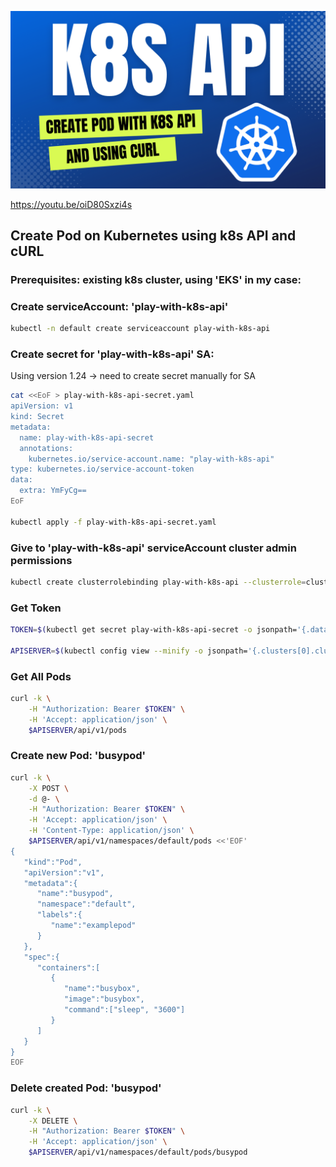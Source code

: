 ![k8s-api-curl](images/k8s-api-curl-thumb.png)

https://youtu.be/oiD80Sxzi4s

## Create Pod on Kubernetes using k8s API and cURL

### Prerequisites: existing k8s cluster, using 'EKS' in my case:

### Create serviceAccount: 'play-with-k8s-api'

```bash
kubectl -n default create serviceaccount play-with-k8s-api
```

### Create secret for 'play-with-k8s-api' SA:
Using version 1.24 -> need to create secret manually for SA

```bash
cat <<EoF > play-with-k8s-api-secret.yaml
apiVersion: v1
kind: Secret
metadata:
  name: play-with-k8s-api-secret
  annotations:
    kubernetes.io/service-account.name: "play-with-k8s-api"
type: kubernetes.io/service-account-token
data:
  extra: YmFyCg==
EoF

kubectl apply -f play-with-k8s-api-secret.yaml
```

### Give to 'play-with-k8s-api' serviceAccount cluster admin permissions
```bash
kubectl create clusterrolebinding play-with-k8s-api --clusterrole=cluster-admin --serviceaccount=default:play-with-k8s-api
```

### Get Token

```bash
TOKEN=$(kubectl get secret play-with-k8s-api-secret -o jsonpath='{.data.token}' | base64 -D)

APISERVER=$(kubectl config view --minify -o jsonpath='{.clusters[0].cluster.server}')
```

### Get All Pods

```bash
curl -k \
    -H "Authorization: Bearer $TOKEN" \
    -H 'Accept: application/json' \
    $APISERVER/api/v1/pods
```

### Create new Pod: 'busypod'

```bash
curl -k \
    -X POST \
    -d @- \
    -H "Authorization: Bearer $TOKEN" \
    -H 'Accept: application/json' \
    -H 'Content-Type: application/json' \
    $APISERVER/api/v1/namespaces/default/pods <<'EOF'
{
   "kind":"Pod",
   "apiVersion":"v1",
   "metadata":{
      "name":"busypod",
      "namespace":"default",
      "labels":{
         "name":"examplepod"
      }
   },
   "spec":{
      "containers":[
         {
            "name":"busybox",
            "image":"busybox",
            "command":["sleep", "3600"]
         }
      ]
   }
}
EOF
```

### Delete created Pod: 'busypod'

```bash
curl -k \
    -X DELETE \
    -H "Authorization: Bearer $TOKEN" \
    -H 'Accept: application/json' \
    $APISERVER/api/v1/namespaces/default/pods/busypod
```
